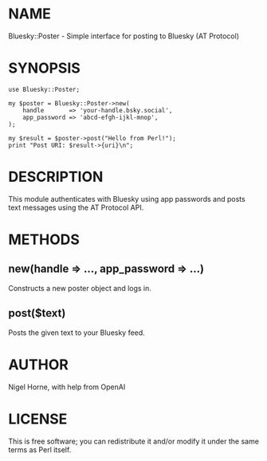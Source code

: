 # NAME

Bluesky::Poster - Simple interface for posting to Bluesky (AT Protocol)

# SYNOPSIS

    use Bluesky::Poster;

    my $poster = Bluesky::Poster->new(
        handle       => 'your-handle.bsky.social',
        app_password => 'abcd-efgh-ijkl-mnop',
    );

    my $result = $poster->post("Hello from Perl!");
    print "Post URI: $result->{uri}\n";

# DESCRIPTION

This module authenticates with Bluesky using app passwords and posts text
messages using the AT Protocol API.

# METHODS

## new(handle => ..., app\_password => ...)

Constructs a new poster object and logs in.

## post($text)

Posts the given text to your Bluesky feed.

# AUTHOR

Nigel Horne, with help from OpenAI

# LICENSE

This is free software; you can redistribute it and/or modify it under
the same terms as Perl itself.
